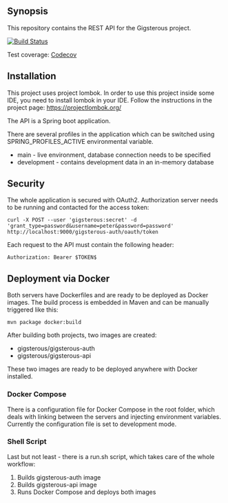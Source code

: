 ## Synopsis

This repository contains the REST API for the Gigsterous project.

[![Build Status](https://travis-ci.org/gigsterous/api.svg)](https://travis-ci.org/gigsterous/api)

Test coverage: [Codecov](https://codecov.io/gh/gigsterous/api) 

## Installation

This project uses project lombok. In order to use this project inside some IDE, you need to install lombok in your IDE. Follow the instructions in the project page: https://projectlombok.org/

The API is a Spring boot application.

There are several profiles in the application which can be switched using SPRING_PROFILES_ACTIVE environmental variable.

* main - live environment, database connection needs to be specified
* development - contains development data in an in-memory database

## Security
The whole application is secured with OAuth2. Authorization server needs to be running and contacted for the access token:

```
curl -X POST --user 'gigsterous:secret' -d 'grant_type=password&username=peter&password=password' http://localhost:9000/gigsterous-auth/oauth/token
```

Each request to the API must contain the following header:

```
Authorization: Bearer $TOKEN$
```

## Deployment via Docker

Both servers have Dockerfiles and are ready to be deployed as Docker images. The build process is embedded in Maven and can be manually triggered like this:

```
mvn package docker:build
```

After building both projects, two images are created:
* gigsterous/gigsterous-auth
* gigsterous/gigsterous-api

These two images are ready to be deployed anywhere with Docker installed.

### Docker Compose

There is a configuration file for Docker Compose in the root folder, which deals with linking between the servers and injecting environment variables. Currently the configuration file is set to development mode.

### Shell Script

Last but not least - there is a run.sh script, which takes care of the whole workflow:

1. Builds gigsterous-auth image
2. Builds gigsterous-api image
3. Runs Docker Compose and deploys both images
